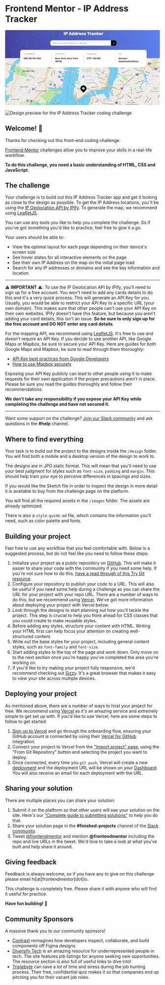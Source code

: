 # Frontend Mentor - IP Address Tracker

<p align="center">
  <img src="capture.png">
</p>


![Design preview for the IP Address Tracker coding challenge](./design/desktop-preview.jpg)

## Welcome! 👋

Thanks for checking out this front-end coding challenge.

[Frontend Mentor](https://www.frontendmentor.io) challenges allow you to improve your skills in a real-life workflow.

**To do this challenge, you need a basic understanding of HTML, CSS and JavaScript.**

## The challenge

Your challenge is to build out this IP Address Tracker app and get it looking as close to the design as possible. To get the IP Address locations, you'll be using the [IP Geolocation API by IPify](https://geo.ipify.org/). To generate the map, we recommend using [LeafletJS](https://leafletjs.com/).

You can use any tools you like to help you complete the challenge. So if you've got something you'd like to practice, feel free to give it a go.

Your users should be able to:

- View the optimal layout for each page depending on their device's screen size
- See hover states for all interactive elements on the page
- See their own IP Address on the map on the initial page load
- Search for any IP addresses or domains and see the key information and location

---

⚠️ **IMPORTANT** ⚠️: To use the IP Geolocation API by IPify, you'll need to sign up for a free account. You won't need to add any cards details to do this and it's a very quick process. This will generate an API Key for you. Usually, you would be able to restrict your API Key to a specific URL (your own domain). This makes sure that other people can't use your API Key on their own websites. IPify doesn't have this feature, but because you aren't adding your card details, this isn't an issue. **So be sure to only sign up for the free account and DO NOT enter any card details**.

For the mapping API, we recommend using [LeafletJS](https://leafletjs.com/). It's free to use and doesn't require an API Key. If you decide to use another API, like Google Maps or Mapbox, be sure to secure your API Key. Here are guides for both Google Maps and Mapbox, be sure to read through them thoroughly:

- [API Key best practices from Google Developers](https://developers.google.com/maps/api-key-best-practices)
- [How to use Mapbox securely](https://docs.mapbox.com/help/troubleshooting/how-to-use-mapbox-securely/)

Exposing your API Key publicly can lead to other people using it to make requests for their own application if the proper precautions aren't in place. Please be sure you read the guides thoroughly and follow their recommendations.

**We don't take any responsibility if you expose your API Key while completing the challenge and have not secured it.**

---

Want some support on the challenge? [Join our Slack community](https://www.frontendmentor.io/slack) and ask questions in the **#help** channel.

## Where to find everything

Your task is to build out the project to the designs inside the `/design` folder. You will find both a mobile and a desktop version of the design to work to. 

The designs are in JPG static format. This will mean that you'll need to use your best judgment for styles such as `font-size`, `padding` and `margin`. This should help train your eye to perceive differences in spacings and sizes.

If you would like the Sketch file in order to inspect the design in more detail it is available to buy from the challenge page on the platform.

You will find all the required assets in the `/images` folder. The assets are already optimized.

There is also a `style-guide.md` file, which contains the information you'll need, such as color palette and fonts.

## Building your project

Feel free to use any workflow that you feel comfortable with. Below is a suggested process, but do not feel like you need to follow these steps:

1. Initialize your project as a public repository on [GitHub](https://github.com/). This will make it easier to share your code with the community if you need some help. If you're not sure how to do this, [have a read through of this Try Git resource](https://try.github.io/).
2. Configure your repository to publish your code to a URL. This will also be useful if you need some help during a challenge as you can share the URL for your project with your repo URL. There are a number of ways to do this, but we recommend using [Vercel](https://bit.ly/fem-vercel). We've got more information about deploying your project with Vercel below.
3. Look through the designs to start planning out how you'll tackle the project. This step is crucial to help you think ahead for CSS classes that you could create to make reusable styles.
4. Before adding any styles, structure your content with HTML. Writing your HTML first can help focus your attention on creating well-structured content.
5. Write out the base styles for your project, including general content styles, such as `font-family` and `font-size`.
6. Start adding styles to the top of the page and work down. Only move on to the next section once you're happy you've completed the area you're working on.
7. If you'd like to try making your project fully responsive, we'd recommend checking out [Sizzy](https://bit.ly/fm-sizzy). It's a great browser that makes it easy to view your site across multiple devices.

## Deploying your project

As mentioned above, there are a number of ways to host your project for free. We recommend using [Vercel](https://bit.ly/fem-vercel) as it's an amazing service and extremely simple to get set up with. If you'd like to use Vercel, here are some steps to follow to get started:

1. [Sign up to Vercel](https://bit.ly/fem-vercel-signup) and go through the onboarding flow, ensuring your GitHub account is connected by using their [Vercel for GitHub](https://vercel.com/docs/v2/git-integrations/vercel-for-github) integration.
2. Connect your project to Vercel from the ["Import project" page](https://vercel.com/import), using the "From Git Repository" button and selecting the project you want to deploy.
3. Once connected, every time you `git push`, Vercel will create a new [deployment](https://vercel.com/docs/v2/platform/deployments) and the deployment URL will be shown on your [Dashboard](https://vercel.com/dashboard). You will also receive an email for each deployment with the URL.

## Sharing your solution

There are multiple places you can share your solution:

1. Submit it on the platform so that other users will see your solution on the site. Here's our ["Complete guide to submitting solutions"](https://medium.com/frontend-mentor/a-complete-guide-to-submitting-solutions-on-frontend-mentor-ac6384162248) to help you do that.
2. Share your solution page in the **#finished-projects** channel of the [Slack community](https://www.frontendmentor.io/slack).
3. Tweet [@frontendmentor](https://twitter.com/frontendmentor) and mention **@frontendmentor** including the repo and live URLs in the tweet. We'd love to take a look at what you've built and help share it around.

## Giving feedback

Feedback is always welcome, so if you have any to give on this challenge please email hi[at]frontendmentor[dot]io.

This challenge is completely free. Please share it with anyone who will find it useful for practice.

**Have fun building!** 🚀

## Community Sponsors

A massive thank you to our community sponsors!

- [Contrast](https://bit.ly/fem-contrast) reimagines how developers inspect, collaborate, and build components off Figma designs.
- [Diversify Tech](https://bit.ly/fem-diversify-tech) is an amazing resource for underrepresented people in tech. The site features job listings for anyone seeking new opportunities. The resource section is also full of useful links to dive into!
- [Triplebyte](http://bit.ly/fem-triplebyte) can save a lot of time and stress during the job hunting process. Their free, confidential quiz makes it so that companies end up pitching you for their vacant job roles.
